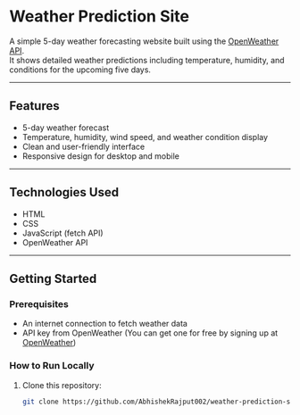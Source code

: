 # Weather Prediction Site

A simple 5-day weather forecasting website built using the [OpenWeather API](https://openweathermap.org/api).  
It shows detailed weather predictions including temperature, humidity, and conditions for the upcoming five days.

---

## Features

- 5-day weather forecast
- Temperature, humidity, wind speed, and weather condition display
- Clean and user-friendly interface
- Responsive design for desktop and mobile

---

## Technologies Used

- HTML
- CSS
- JavaScript (fetch API)
- OpenWeather API

---

## Getting Started

### Prerequisites

- An internet connection to fetch weather data
- API key from OpenWeather (You can get one for free by signing up at [OpenWeather](https://openweathermap.org/api))

### How to Run Locally

1. Clone this repository:

   ```bash
   git clone https://github.com/AbhishekRajput002/weather-prediction-site.git
